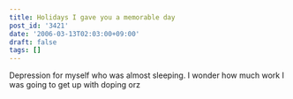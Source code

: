 ```yaml
---
title: Holidays I gave you a memorable day
post_id: '3421'
date: '2006-03-13T02:03:00+09:00'
draft: false
tags: []
---
```


Depression for myself who was almost sleeping. I wonder how much work I was going to get up with doping orz